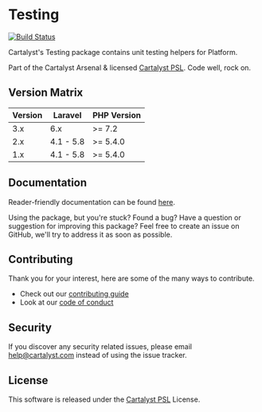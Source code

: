 # Testing

[![Build Status][icon-travis]][link-travis]

Cartalyst's Testing package contains unit testing helpers for Platform.

Part of the Cartalyst Arsenal & licensed [Cartalyst PSL](LICENSE). Code well, rock on.

## Version Matrix

Version | Laravel   | PHP Version
------- | --------- | ------------
3.x     | 6.x       | >= 7.2
2.x     | 4.1 - 5.8 | >= 5.4.0
1.x     | 4.1 - 5.8 | >= 5.4.0

## Documentation

Reader-friendly documentation can be found [here][link-docs].

Using the package, but you're stuck? Found a bug? Have a question or suggestion for improving this package? Feel free to create an issue on GitHub, we'll try to address it as soon as possible.

## Contributing

Thank you for your interest, here are some of the many ways to contribute.

- Check out our [contributing guide](/.github/CONTRIBUTING.md)
- Look at our [code of conduct](/.github/CODE_OF_CONDUCT.md)

## Security

If you discover any security related issues, please email help@cartalyst.com instead of using the issue tracker.

## License

This software is released under the [Cartalyst PSL](LICENSE) License.

[link-docs]:   https://cartalyst.com/manual/testing
[link-travis]: https://travis-ci.com/cartalyst/testing

[icon-travis]: https://travis-ci.com/cartalyst/testing.svg?token=LAut3LMbmBFi3T9j45FH&branch=3.0
